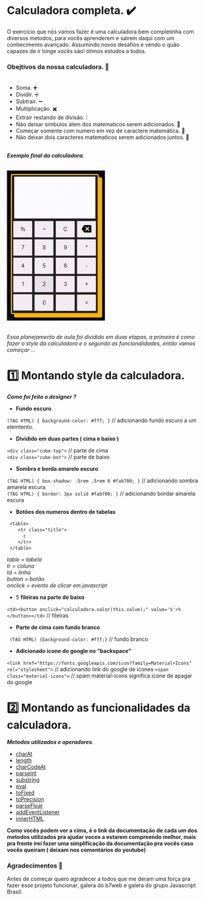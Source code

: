  # Calculadora completa. ✔️ <br>
 
O exercicio que nós vamos fazer é uma calculadora bem completinha com diversos metodos, para vocês aprenderem e sairem daqui com um conhecimento avançado. Assumindo novos desafios e vendo o quão capazes de ir longe vocês são! ótimos estudos a todos.

### Obejtivos da nossa calculadora. 💭 <br> <br>

- Soma. ➕
- Dividir. ➗
- Subtrair. ➖
- Multiplicação. ✖️
- Extrair restando de divisão. ❕
- Não deixar simbulos alem dos matematicos serem adicionados. 🔣
- Começar somente com numero em vez de caractere matemática. 🔣
- Não deixar dois caracteres matematicos serem adicionados juntos. 🔣
</br></br>

***Exemplo final da calculadora.*** <br> <br>

![Gif exercises 3](https://github.com/codigoperfeito/Exercises/blob/main/Javascript/exercises-3/c8515301bf404eec97ef99e6bda235fc15_45_55%20(1).gif?raw=true) </br></br>

*Essa planejamento de aula foi dividido em duas etapas, a primeira é como fazer o style da calculadora e o segundo as funcionalidades, então vamos começar ...* </br>

# 1️⃣ Montando style da calculadora.



***Como foi feito o designer ?***

- **Fundo escuro**

`` (TAG HTML) { background-color: #fff; } `` // adicionando fundo escuro a um elemtento.<br>

- **Dividido em duas partes ( cima e baixo )**<br>

`` <div class="cube-top"> `` // parte de cima <br>
`` <div class="cube-bot"> `` // parte de baixo<br>

- **Sombra e borda amarelo escuro**<br>

`` (TAG HTML) { box-shadow: .5rem .5rem 0 #fab700; } `` // adicionando sombra amarela escura<br>
`` (TAG HTML) { border: 3px solid #fab700; } `` // adicionando bordar amarela escura <br>

- **Botões dos numeros dentro de tabelas**

 ```   
  <table>
     <tr class="title">
       c
     </tr>
  </table>
```

*table = tabela <br>
tr = coluna <br>
td = linha <br>
button = botão <br>
onclick = evento de clicar em javascript*

- 5 **fileiras na parte de baixo**

``<td><button onclick="calculadora.valor(this.value);" value='%'>% </button></td>`` // fileiras

- **Parte de cima com fundo branco**

`` (TAG HTML) {background-color: #fff;}`` // fundo branco

- **Adicionado icone do google no "backspace"**

`` <link href="https://fonts.googleapis.com/icon?family=Material+Icons" rel="stylesheet"> `` // adicionando link do google de icones
`` <span class="material-icons"> `` // spam material-icons significa icone de apagar do google

# 2️⃣ Montando as funcionalidades da calculadora.

***Metodos utilizados e operadores***.

- <a href="https://developer.mozilla.org/pt-BR/docs/Web/JavaScript/Reference/Global_Objects/String/charAt">charAt</a> 
- <a href="https://developer.mozilla.org/pt-BR/docs/Web/JavaScript/Reference/Global_Objects/String/length">length</a>
- <a href="https://developer.mozilla.org/pt-BR/docs/Web/JavaScript/Reference/Global_Objects/String/charCodeAt">charCodeAt</a>
- <a href="https://developer.mozilla.org/pt-BR/docs/Web/JavaScript/Reference/Global_Objects/parseInt">parseInt</a>
- <a href="https://developer.mozilla.org/pt-BR/docs/Web/JavaScript/Reference/Global_Objects/String/substring">substring</a>
- <a href="https://developer.mozilla.org/pt-BR/docs/Web/JavaScript/Reference/Global_Objects/eval">eval</a>
- <a href="https://developer.mozilla.org/pt-BR/docs/Web/JavaScript/Reference/Global_Objects/Number/toFixed">toFixed</a>
- <a href="https://developer.mozilla.org/pt-BR/docs/Web/JavaScript/Reference/Global_Objects/Number/toPrecision">toPrecision</a>
- <a href="https://developer.mozilla.org/pt-BR/docs/Web/JavaScript/Reference/Global_Objects/parseFloat">parseFloat</a>
- <a href="https://developer.mozilla.org/pt-BR/docs/Web/API/EventTarget/addEventListener">addEventListener</a>
- <a href="https://developer.mozilla.org/pt-BR/docs/Web/API/Element/innerHTML">innerHTML</a>


**Como vocês podem ver a cima, é o link da documentação de cada um dos metodos utilizados pra ajudar voces a estarem compreendo melhor, mais pra frente irei fazer uma simplificação da documentação pra vocês caso vocês queiram ( deixam nos comentários do youtube)**

### Agradecimentos 💙

Antes de começar quero agradecer a todos que me deram uma força pra fazer esse projeto funcionar, galera do b7web e galera do grupo Javascript Brasil.
